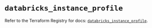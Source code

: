 # `databricks_instance_profile`

Refer to the Terraform Registry for docs: [`databricks_instance_profile`](https://registry.terraform.io/providers/databricks/databricks/1.60.0/docs/resources/instance_profile).
